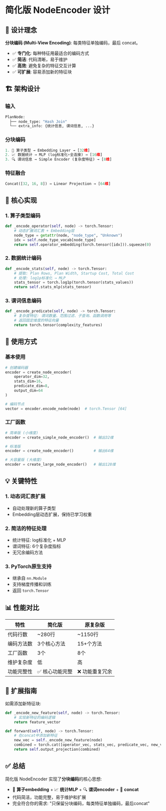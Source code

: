 # 简化版 NodeEncoder 设计

## 🎯 设计理念

**分块编码 (Multi-View Encoding)**: 每类特征单独编码，最后 concat。

- ✅ **专门化**: 每种特征用最适合的编码方式
- ✅ **简洁**: 代码清晰，易于维护  
- ✅ **高效**: 避免复杂的特征交互计算
- ✅ **可扩展**: 容易添加新的特征块

## 🏗️ 架构设计

### 输入
```python
PlanNode:
  ├── node_type: "Hash Join"
  └── extra_info: {统计信息, 谓词信息, ...}
```

### 分块编码
```python
1. 🎯 算子类型 → Embedding Layer → [32维]
2. 📈 数据统计 → MLP (log标准化+全连接) → [16维]  
3. 🔍 谓词信息 → Simple Encoder (复杂度特征) → [8维]
```

### 特征融合
```python
Concat([32, 16, 8]) → Linear Projection → [64维]
```

## 📝 核心实现

### 1. 算子类型编码
```python
def _encode_operator(self, node) -> torch.Tensor:
    # 动态扩展词汇表 + Embedding层
    node_type = getattr(node, "node_type", "Unknown")
    idx = self.node_type_vocab[node_type] 
    return self.operator_embedding(torch.tensor([idx])).squeeze(0)
```

### 2. 数据统计编码  
```python
def _encode_stats(self, node) -> torch.Tensor:
    # 提取: Plan Rows, Plan Width, Startup Cost, Total Cost
    # 处理: log1p标准化 → MLP
    stats_tensor = torch.log1p(torch.tensor(stats_values))
    return self.stats_mlp(stats_tensor)
```

### 3. 谓词信息编码
```python
def _encode_predicate(self, node) -> torch.Tensor:
    # 复杂度特征: 谓词数量、范围过滤、子查询、函数调用等
    # 返回固定维度的特征向量
    return torch.tensor(complexity_features)
```

## 🚀 使用方式

### 基本使用
```python
# 创建编码器
encoder = create_node_encoder(
    operator_dim=32,
    stats_dim=16, 
    predicate_dim=8,
    output_dim=64
)

# 编码节点
vector = encoder.encode_node(node)  # torch.Tensor [64]
```

### 工厂函数
```python
# 简单版 (小维度)
encoder = create_simple_node_encoder()  # 输出32维

# 标准版
encoder = create_node_encoder()         # 输出64维

# 大容量版 (大维度)  
encoder = create_large_node_encoder()   # 输出128维
```

## 💡 关键特性

### 1. 动态词汇表扩展
- 自动处理新的算子类型
- Embedding层动态扩展，保持已学习权重

### 2. 简洁的特征处理
- 统计特征: log标准化 + MLP
- 谓词特征: 6个复杂度指标
- 无冗余编码方法

### 3. PyTorch原生支持
- 继承自 `nn.Module`
- 支持梯度传播和训练
- 返回 `torch.Tensor`

## 📊 性能对比

| 特性 | 简化版 | 原复杂版 |
|------|--------|----------|
| 代码行数 | ~280行 | ~1150行 |
| 编码方法数 | 3个核心方法 | 15+个方法 |
| 工厂函数 | 3个 | 8个 |
| 维护复杂度 | 低 | 高 |
| 功能完整性 | ✅ 核心功能完整 | ❌ 功能重复冗余 |

## 🔧 扩展指南

如需添加新特征块:

```python
def _encode_new_feature(self, node) -> torch.Tensor:
    # 实现新特征的编码逻辑
    return feature_vector

def forward(self, node) -> torch.Tensor:
    # 在concat中添加新特征
    new_vec = self._encode_new_feature(node)
    combined = torch.cat([operator_vec, stats_vec, predicate_vec, new_vec])
    return self.output_projection(combined)
```

## ✅ 总结

简化版 NodeEncoder 实现了**分块编码**的核心思想:
- 🎯 **算子embedding** + 📈 **统计MLP** + 🔍 **谓词encoder** + 🔗 **concat**
- 代码简洁，功能完整，易于维护和扩展
- 完全符合你的需求: "只保留分块编码，每类特征单独编码，最后concat"
